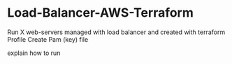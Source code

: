 # Load-Balancer-AWS-Terraform
Run X web-servers managed with load balancer and created with terraform
Profile
Create Pam (key) file

explain how to run
